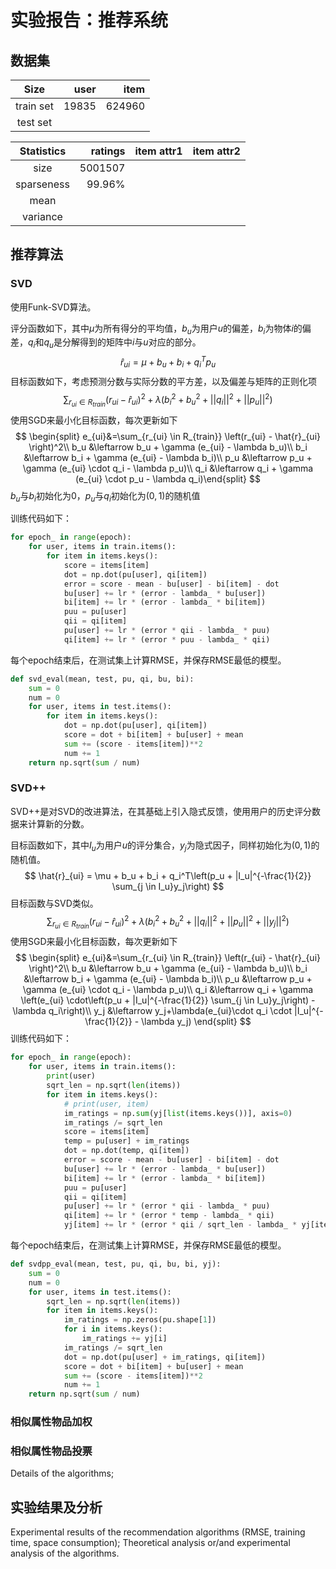 # 实验报告：推荐系统

## 数据集

|    Size    | user | item |
|:----------:|-----:|-----:|
| train set  | 19835 |624960 |
| test set   |      |      |

| Statistics | ratings | item attr1 | item attr2 |
|:----------:|--------:|-----------:|-----------:|
|   size     | 5001507 |            |            |
| sparseness | 99.96%  |            |            |
|    mean    |         |            |            |
|  variance  |         |            |            |

## 推荐算法

### SVD

使用Funk-SVD算法。

评分函数如下，其中$\mu$为所有得分的平均值，$b_u$为用户$u$的偏差，$b_i$为物体$i$的偏差，$q_i$和$q_u$是分解得到的矩阵中$i$与$u$对应的部分。
$$
\hat{r}_{ui} = \mu + b_u + b_i + q_i^Tp_u
$$
目标函数如下，考虑预测分数与实际分数的平方差，以及偏差与矩阵的正则化项
$$
\sum_{r_{ui} \in R_{train}} \left(r_{ui} - \hat{r}_{ui} \right)^2 +
\lambda\left(b_i^2 + b_u^2 + ||q_i||^2 + ||p_u||^2\right)
$$
使用SGD来最小化目标函数，每次更新如下
$$
\begin{split}
e_{ui}&=\sum_{r_{ui} \in R_{train}} \left(r_{ui} - \hat{r}_{ui} \right)^2\\
b_u &\leftarrow b_u + \gamma (e_{ui} - \lambda b_u)\\
b_i &\leftarrow b_i + \gamma (e_{ui} - \lambda b_i)\\
p_u &\leftarrow p_u + \gamma (e_{ui} \cdot q_i - \lambda p_u)\\
q_i &\leftarrow q_i + \gamma (e_{ui} \cdot p_u - \lambda q_i)\end{split}
$$
$b_u$与$b_i$初始化为0，$p_u$与$q_i$初始化为$(0,1)$的随机值

训练代码如下：

```python
for epoch_ in range(epoch):
    for user, items in train.items():
        for item in items.keys():
            score = items[item]
            dot = np.dot(pu[user], qi[item])
            error = score - mean - bu[user] - bi[item] - dot
            bu[user] += lr * (error - lambda_ * bu[user])
            bi[item] += lr * (error - lambda_ * bi[item])
            puu = pu[user]
            qii = qi[item]
            pu[user] += lr * (error * qii - lambda_ * puu)
            qi[item] += lr * (error * puu - lambda_ * qii)
```

每个epoch结束后，在测试集上计算RMSE，并保存RMSE最低的模型。

```python
def svd_eval(mean, test, pu, qi, bu, bi):
    sum = 0
    num = 0
    for user, items in test.items():
        for item in items.keys():
            dot = np.dot(pu[user], qi[item])
            score = dot + bi[item] + bu[user] + mean
            sum += (score - items[item])**2
            num += 1
    return np.sqrt(sum / num)
```

### SVD++

SVD++是对SVD的改进算法，在其基础上引入隐式反馈，使用用户的历史评分数据来计算新的分数。

目标函数如下，其中$I_u$为用户$u$的评分集合，$y_j$为隐式因子，同样初始化为$(0,1)$的随机值。
$$
\hat{r}_{ui} = \mu + b_u + b_i + q_i^T\left(p_u +
|I_u|^{-\frac{1}{2}} \sum_{j \in I_u}y_j\right)
$$
目标函数与SVD类似。
$$
\sum_{r_{ui} \in R_{train}} \left(r_{ui} - \hat{r}_{ui} \right)^2 +
\lambda\left(b_i^2 + b_u^2 + ||q_i||^2 + ||p_u||^2 + ||y_j||^2\right)
$$
使用SGD来最小化目标函数，每次更新如下
$$
\begin{split}
e_{ui}&=\sum_{r_{ui} \in R_{train}} \left(r_{ui} - \hat{r}_{ui} \right)^2\\
b_u &\leftarrow b_u + \gamma (e_{ui} - \lambda b_u)\\
b_i &\leftarrow b_i + \gamma (e_{ui} - \lambda b_i)\\
p_u &\leftarrow p_u + \gamma (e_{ui} \cdot q_i - \lambda p_u)\\
q_i &\leftarrow q_i + \gamma \left(e_{ui} \cdot\left(p_u +
|I_u|^{-\frac{1}{2}} \sum_{j \in I_u}y_j\right) - \lambda q_i\right)\\
y_j &\leftarrow y_j+\lambda(e_{ui}\cdot q_i \cdot |I_u|^{-\frac{1}{2}} - \lambda y_j)
\end{split}
$$
训练代码如下：

```python
for epoch_ in range(epoch):
    for user, items in train.items():
        print(user)
        sqrt_len = np.sqrt(len(items))
        for item in items.keys():
            # print(user, item)
            im_ratings = np.sum(yj[list(items.keys())], axis=0)
            im_ratings /= sqrt_len
            score = items[item]
            temp = pu[user] + im_ratings
            dot = np.dot(temp, qi[item])
            error = score - mean - bu[user] - bi[item] - dot
            bu[user] += lr * (error - lambda_ * bu[user])
            bi[item] += lr * (error - lambda_ * bi[item])
            puu = pu[user]
            qii = qi[item]
            pu[user] += lr * (error * qii - lambda_ * puu)
            qi[item] += lr * (error * temp - lambda_ * qii)
            yj[item] += lr * (error * qii / sqrt_len - lambda_ * yj[item])
```

每个epoch结束后，在测试集上计算RMSE，并保存RMSE最低的模型。

```python
def svdpp_eval(mean, test, pu, qi, bu, bi, yj):
    sum = 0
    num = 0
    for user, items in test.items():
        sqrt_len = np.sqrt(len(items))
        for item in items.keys():
            im_ratings = np.zeros(pu.shape[1])
            for i in items.keys():
                im_ratings += yj[i]
            im_ratings /= sqrt_len
            dot = np.dot(pu[user] + im_ratings, qi[item])
            score = dot + bi[item] + bu[user] + mean
            sum += (score - items[item])**2
            num += 1
    return np.sqrt(sum / num)
```

### 相似属性物品加权

### 相似属性物品投票

Details of the algorithms; 

## 实验结果及分析

Experimental results of the recommendation algorithms (RMSE, training time, space consumption); Theoretical analysis or/and experimental analysis of the algorithms.


